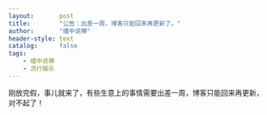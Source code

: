 ```yaml
---
layout:       post
title:        "公告：出差一周，博客只能回来再更新了。"
author:       "缠中说禅"
header-style: text
catalog:      false
tags:
    - 缠中说禅
    - 流行娱乐
---
```


刚放完假，事儿就来了，有些生意上的事情需要出差一周，博客只能回来再更新，对不起了！
